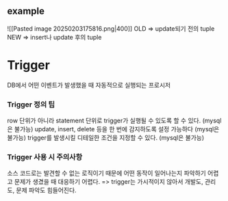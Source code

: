 ## example
![[Pasted image 20250203175816.png|400]]
OLD => update되기 전의 tuple
NEW => insert나 update 후의 tuple
# Trigger
DB에서 어떤 이벤트가 발생했을 때 자동적으로 실행되는 프로시저

### Trigger 정의 팁
row 단위가 아니라 statement 단위로 trigger가 실행될 수 있도록 할 수 있다. (mysql은 불가능)
update, insert, delete 등을 한 번에 감지하도록 설정 가능하다 (mysql은 불가능)
trigger를 발생시킬 디테일한 조건을 지정할 수 있다. (mysql은 불가능)
### Trigger 사용 시 주의사항
소스 코드로는 발견할 수 없는 로직이기 때문에 어떤 동작이 일어나는지 파악하기 어렵고 문제가 생겼을 때 대응하기 어렵다.
=> trigger는 가시적이지 않아서 개발도, 관리도, 문제 파악도 힘들어진다.
